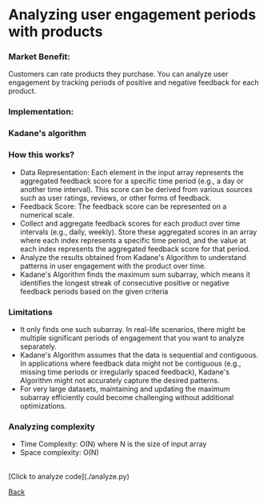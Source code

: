 # Analyzing user engagement periods with products
### Market Benefit: ###
Customers can rate products they purchase. You can analyze user engagement by tracking periods of positive and negative feedback for each product.
### Implementation: <br>
### Kadane's algorithm <br>
  ### How this works? <br>
  - Data Representation: Each element in the input array represents the aggregated feedback score for a specific time period (e.g., a day or another time interval). This score can be derived from various sources such as user ratings, reviews, or other forms of feedback.
  - Feedback Score: The feedback score can be represented on a numerical scale.
  - Collect and aggregate feedback scores for each product over time intervals (e.g., daily, weekly). Store these aggregated scores in an array where each index represents a specific time period, and the value at each index represents the aggregated feedback score for that period.
  - Analyze the results obtained from Kadane's Algorithm to understand patterns in user engagement with the product over time.
  - Kadane's Algorithm finds the maximum sum subarray, which means it identifies the longest streak of consecutive positive or negative feedback periods based on the given criteria <br>
### Limitations <br>
  - It only finds one such subarray. In real-life scenarios, there might be multiple significant periods of engagement that you want to analyze separately.
  - Kadane's Algorithm assumes that the data is sequential and contiguous. In applications where feedback data might not be contiguous (e.g., missing time periods or irregularly spaced feedback), Kadane's Algorithm might not accurately capture the desired patterns.
  - For very large datasets, maintaining and updating the maximum subarray efficiently could become challenging without additional optimizations.

### Analyzing complexity <br>
  - Time Complexity: O(N) where N is the size of input array
  - Space complexity: O(N)

  <br>
  [Click to analyze code](./analyze.py)
  

[Back](README.md#applying-dsa-to-achieve-key-functionalities)

